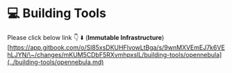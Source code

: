 # 💻 Building Tools

Please click below link 👇 ⬇️ (**Immutable Infrastructure**)\
[https://app.gitbook.com/o/Sl85xsDKUHFlvowLtBga/s/9wnMXVEmEJ7k6VEhLJYN/\~/changes/mKUM5CDbF5RXvmhpxslL/building-tools/opennebula](../building-tools/opennebula.md)
